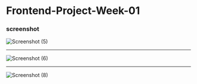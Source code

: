 # Frontend-Project-Week-01

### screenshot


![Screenshot (5)](https://user-images.githubusercontent.com/109069188/188302634-fa87e5cc-4971-4c1e-aaad-27926c78cf8f.png)

______

![Screenshot (6)](https://user-images.githubusercontent.com/109069188/188302636-c6496f5c-1a8d-40b1-9ca3-2ce7ef31c18f.png)

______

![Screenshot (8)](https://user-images.githubusercontent.com/109069188/188303008-660e8550-e0a2-4bbb-b71a-d6edd1c63773.png)

